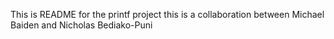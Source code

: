 This is README for the printf project 
this is a collaboration between Michael Baiden and Nicholas Bediako-Puni
